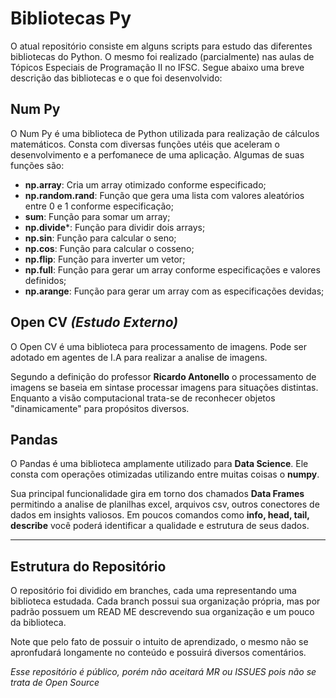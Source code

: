 # Bibliotecas Py

O atual repositório consiste em alguns scripts para estudo das diferentes bibliotecas do Python. O mesmo foi realizado (parcialmente) nas aulas de Tópicos Especiais de Programação II no IFSC. Segue abaixo uma breve descrição das bibliotecas e o que foi desenvolvido:

## Num Py

O Num Py é uma biblioteca de Python utilizada para realização de cálculos matemáticos. Consta com diversas funções utéis que aceleram o desenvolvimento e a perfomanece de uma aplicação. Algumas de suas funções são:

* **np.array**: Cria um array otimizado conforme especificado;
* **np.random.rand**: Função que gera uma lista com valores aleatórios entre 0 e 1 conforme especificação;
* **sum**: Função para somar um array;
* **np.divide***: Função para dividir dois arrays;
* **np.sin**: Função para calcular o seno;
* **np.cos**: Função para calcular o cosseno;
* **np.flip**: Função para inverter um vetor;
* **np.full**: Função para gerar um array conforme especificações e valores definidos;
* **np.arange**: Função para gerar um array com as especificações devidas;

## Open CV *(Estudo Externo)*

O Open CV é uma biblioteca para processamento de imagens. Pode ser adotado em agentes de I.A para realizar a analise de imagens.

Segundo a definição do professor **Ricardo Antonello** o processamento de imagens se baseia em sintase processar imagens para situações distintas. Enquanto a visão computacional trata-se de reconhecer objetos "dinamicamente" para propósitos diversos.

## Pandas

O Pandas é uma biblioteca amplamente utilizado para **Data Science**. Ele consta com operações otimizadas utilizando entre muitas coisas o **numpy**.

Sua principal funcionalidade gira em torno dos chamados **Data Frames** permitindo a analise de planilhas excel, arquivos csv, outros conectores de dados em insights valiosos. Em poucos comandos como **info, head, tail, describe** você poderá identificar a qualidade e estrutura de seus dados.

<hr>

## Estrutura do Repositório

O repositório foi dividido em branches, cada uma representando uma biblioteca estudada. Cada branch possui sua organização própria, mas por padrão possuem um READ ME descrevendo sua organização e um pouco da biblioteca.

Note que pelo fato de possuir o intuito de aprendizado, o mesmo não se apronfudará longamente no conteúdo e possuirá diversos comentários.

*Esse repositório é público, porém não aceitará MR ou ISSUES pois não se trata de Open Source*
